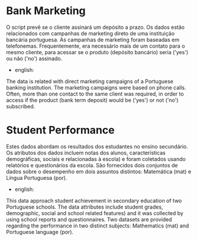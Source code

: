 # Bank Marketing
O script prevê se o cliente assinará um depósito a prazo. Os dados estão relacionados com campanhas de marketing direto de uma instituição bancária portuguesa. As campanhas de marketing foram baseadas em telefonemas. Frequentemente, era necessário mais de um contato para o mesmo cliente, para acessar se o produto (depósito bancário) seria ('yes') ou não ('no') assinado.

* english:

The data is related with direct marketing campaigns of a Portuguese banking institution. The marketing campaigns were based on phone calls. Often, more than one contact to the same client was required, in order to access if the product (bank term deposit) would be ('yes') or not ('no') subscribed.

# Student Performance
Estes dados abordam os resultados dos estudantes no ensino secundário. Os atributos dos dados incluem notas dos alunos, características demográficas, sociais e relacionadas à escola) e foram coletados usando relatórios e questionários da escola. São fornecidos dois conjuntos de dados sobre o desempenho em dois assuntos distintos: Matemática (mat) e Língua Portuguesa (por).

* english:

This data approach student achievement in secondary education of two Portuguese schools. The data attributes include student grades, demographic, social and school related features) and it was collected by using school reports and questionnaires. Two datasets are provided regarding the performance in two distinct subjects: Mathematics (mat) and Portuguese language (por).

